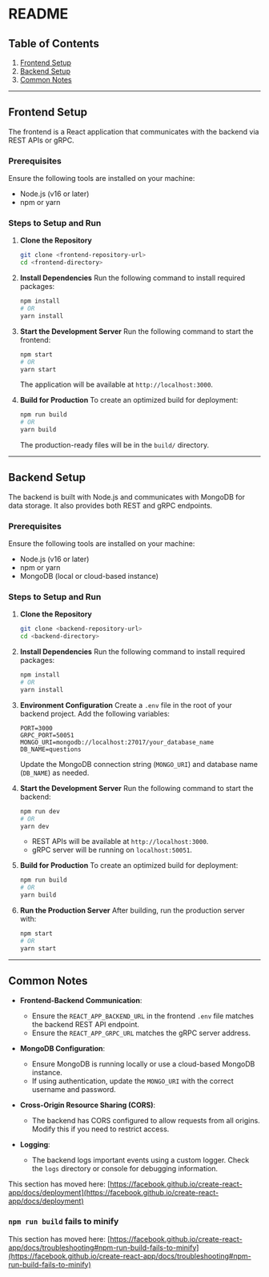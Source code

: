 # README

## Table of Contents
1. [Frontend Setup](#frontend-setup)
2. [Backend Setup](#backend-setup)
3. [Common Notes](#common-notes)

---

## Frontend Setup
The frontend is a React application that communicates with the backend via REST APIs or gRPC.

### Prerequisites
Ensure the following tools are installed on your machine:
- Node.js (v16 or later)
- npm or yarn

### Steps to Setup and Run
1. **Clone the Repository**
   ```bash
   git clone <frontend-repository-url>
   cd <frontend-directory>
   ```

2. **Install Dependencies**
   Run the following command to install required packages:
   ```bash
   npm install
   # OR
   yarn install
   ```

3. **Start the Development Server**
   Run the following command to start the frontend:
   ```bash
   npm start
   # OR
   yarn start
   ```
   The application will be available at `http://localhost:3000`.

4. **Build for Production**
   To create an optimized build for deployment:
   ```bash
   npm run build
   # OR
   yarn build
   ```
   The production-ready files will be in the `build/` directory.

---

## Backend Setup
The backend is built with Node.js and communicates with MongoDB for data storage. It also provides both REST and gRPC endpoints.

### Prerequisites
Ensure the following tools are installed on your machine:
- Node.js (v16 or later)
- npm or yarn
- MongoDB (local or cloud-based instance)

### Steps to Setup and Run
1. **Clone the Repository**
   ```bash
   git clone <backend-repository-url>
   cd <backend-directory>
   ```

2. **Install Dependencies**
   Run the following command to install required packages:
   ```bash
   npm install
   # OR
   yarn install
   ```

3. **Environment Configuration**
   Create a `.env` file in the root of your backend project. Add the following variables:
   ```env
   PORT=3000
   GRPC_PORT=50051
   MONGO_URI=mongodb://localhost:27017/your_database_name
   DB_NAME=questions
   ```
   Update the MongoDB connection string (`MONGO_URI`) and database name (`DB_NAME`) as needed.

4. **Start the Development Server**
   Run the following command to start the backend:
   ```bash
   npm run dev
   # OR
   yarn dev
   ```
   - REST APIs will be available at `http://localhost:3000`.
   - gRPC server will be running on `localhost:50051`.

5. **Build for Production**
   To create an optimized build for deployment:
   ```bash
   npm run build
   # OR
   yarn build
   ```

6. **Run the Production Server**
   After building, run the production server with:
   ```bash
   npm start
   # OR
   yarn start
   ```

---

## Common Notes
- **Frontend-Backend Communication**:
  - Ensure the `REACT_APP_BACKEND_URL` in the frontend `.env` file matches the backend REST API endpoint.
  - Ensure the `REACT_APP_GRPC_URL` matches the gRPC server address.

- **MongoDB Configuration**:
  - Ensure MongoDB is running locally or use a cloud-based MongoDB instance.
  - If using authentication, update the `MONGO_URI` with the correct username and password.

- **Cross-Origin Resource Sharing (CORS)**:
  - The backend has CORS configured to allow requests from all origins. Modify this if you need to restrict access.

- **Logging**:
  - The backend logs important events using a custom logger. Check the `logs` directory or console for debugging information.



This section has moved here: [https://facebook.github.io/create-react-app/docs/deployment](https://facebook.github.io/create-react-app/docs/deployment)

### `npm run build` fails to minify

This section has moved here: [https://facebook.github.io/create-react-app/docs/troubleshooting#npm-run-build-fails-to-minify](https://facebook.github.io/create-react-app/docs/troubleshooting#npm-run-build-fails-to-minify)
